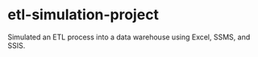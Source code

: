 # etl-simulation-project
Simulated an ETL process into a data warehouse using Excel, SSMS, and SSIS.

